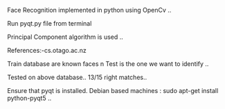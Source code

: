 Face Recognition implemented in python using OpenCv ..

Run  pyqt.py file from terminal

Principal Component algorithm is used ..

References:-cs.otago.ac.nz 

Train database are known faces n Test is the one we want to identify ..

Tested on above database.. 13/15 right matches.. 

Ensure that pyqt is installed. Debian based machines : sudo apt-get  install python-pyqt5 ..

